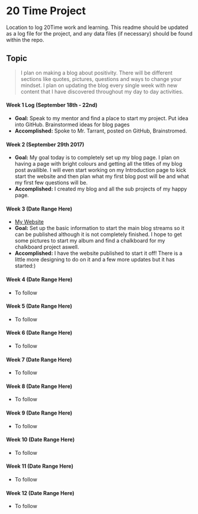 # 20 Time Project
Location to log 20Time work and learning.  This readme should be updated as a log file for the project, and any data files (if necessary) should be found within the repo.  
  
## Topic
>I plan on making a blog about positivity. There will be different sections like quotes, pictures, questions and ways to change your mindset.
>I plan on updating the blog every single week with new content that I have discovered throughout my day to day activities. 

#### Week 1 Log (September 18th - 22nd)
* **Goal:** Speak to my mentor and find a place to start my project. Put idea into GitHub. Brainstormed ideas for blog pages
* **Accomplished:** Spoke to Mr. Tarrant, posted on GitHub, Brainstromed.

#### Week 2 (September 29th 2017)
* **Goal:** My goal today is to completely set up my blog page. I plan on having a page with bright colours and getting all the titles of my blog post availible. I will even start working on my Introduction page to kick start the website and then plan what my first blog post will be and what my first few questions will be.
* **Accomplished:** I created my blog and all the sub projects of my happy page. 

#### Week 3 (Date Range Here)
* [My Website](https://sbake15.wixsite.com/mysite)
* **Goal:** Set up the basic information to start the main blog streams so it can be published although it is not completely finished. I hope to get some pictures to start my album and find a chalkboard for my chalkboard project aswell. 
* **Accomplished:** I have the website published to start it off! There is a little more designing to do on it and a few more updates but it has started:) 

#### Week 4 (Date Range Here)
* To follow

#### Week 5 (Date Range Here)
* To follow

#### Week 6 (Date Range Here)
* To follow

#### Week 7 (Date Range Here)
* To follow

#### Week 8 (Date Range Here)
* To follow

#### Week 9 (Date Range Here)
* To follow

#### Week 10 (Date Range Here)
* To follow

#### Week 11 (Date Range Here)
* To follow

#### Week 12 (Date Range Here)
* To follow
